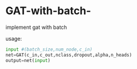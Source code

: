 # GAT-with-batch-
implement gat with batch

usage:

```python
input #(batch_size,num_node,c_in)
net=GAT(c_in,c_out,nclass,dropout,alpha,n_heads)
output=net(input)
```

